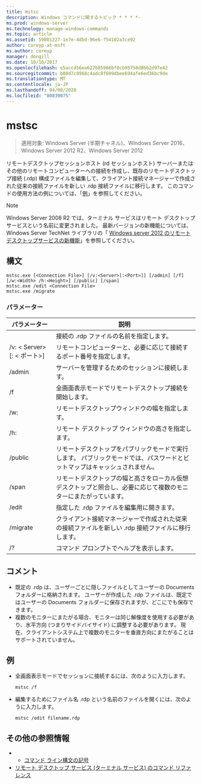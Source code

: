 ```yaml
---
title: mstsc
description: Windows コマンドに関するトピック * * * *-
ms.prod: windows-server
ms.technology: manage-windows-commands
ms.topic: article
ms.assetid: 59801227-1e7e-4dbd-96e6-f54102a3ce92
author: coreyp-at-msft
ms.author: coreyp
manager: dongill
ms.date: 10/16/2017
ms.openlocfilehash: e5accd56ea622b85966bf0cb95750d8bb2d97e42
ms.sourcegitcommit: b00d7c8968c4adc8f699dbee694afe6ed36bc9de
ms.translationtype: MT
ms.contentlocale: ja-JP
ms.lasthandoff: 04/08/2020
ms.locfileid: "80839075"
---
```

# <a name="mstsc"></a>mstsc

>適用対象: Windows Server (半期チャネル)、Windows Server 2016、Windows Server 2012 R2、Windows Server 2012

リモートデスクトップセッションホスト (rd セッションホスト) サーバーまたはその他のリモートコンピューターへの接続を作成し、既存のリモートデスクトップ接続 (.rdp) 構成ファイルを編集して、クライアント接続マネージャーで作成された従来の接続ファイルを新しい .rdp 接続ファイルに移行します。
このコマンドの使用方法の例については、「[例](#BKMK_examples)」を参照してください。
> [!NOTE]
> Windows Server 2008 R2 では、ターミナル サービスはリモート デスクトップ サービスという名前に変更されました。 最新バージョンの新機能については、Windows Server TechNet ライブラリの「 [Windows server 2012 のリモートデスクトップサービスの新機能](https://technet.microsoft.com/library/hh831527)」を参照してください。

## <a name="syntax"></a>構文
```
mstsc.exe [<Connection File>] [/v:<Server>[:<Port>]] [/admin] [/f] [/w:<Width> /h:<Height>] [/public] [/span]
mstsc.exe /edit <Connection File>
mstsc.exe /migrate
```

### <a name="parameters"></a>パラメーター

|        パラメーター        |                                                         説明                                                         |
|-------------------------|-----------------------------------------------------------------------------------------------------------------------------|
|    <Connection File>    |                                   接続の .rdp ファイルの名前を指定します。                                    |
|  /v: < Server\>[: < ポート\>] |                リモートコンピューターと、必要に応じて接続するポート番号を指定します。                 |
|         /admin          |                                   サーバーを管理するためのセッションに接続します。                                   |
|           /f            |                                    全画面表示モードでリモートデスクトップ接続を開始します。                                    |
|       /w:<Width>        |                                      リモートデスクトップウィンドウの幅を指定します。                                      |
|       /h:<Height>       |                                     リモート デスクトップ ウィンドウの高さを指定します。                                      |
|         /public         |                  リモートデスクトップをパブリックモードで実行します。 パブリックモードでは、パスワードとビットマップはキャッシュされません。                  |
|          /span          | リモートデスクトップの幅と高さをローカル仮想デスクトップと照合し、必要に応じて複数のモニターにまたがっています。 |
| /edit <Connection File> |                                         指定した .rdp ファイルを編集用に開きます。                                          |
|        /migrate         |       クライアント接続マネージャーで作成された従来の接続ファイルを新しい .rdp 接続ファイルに移行します。       |
|           /?            |                                            コマンド プロンプトでヘルプを表示します。                                             |

## <a name="remarks"></a>コメント
-   既定の .rdp は、ユーザーごとに隠しファイルとしてユーザーの Documents フォルダーに格納されます。 ユーザーが作成した .rdp ファイルは、既定ではユーザーの Documents フォルダーに保存されますが、どこにでも保存できます。
-   複数のモニターにまたがる場合、モニターは同じ解像度を使用する必要があり、水平方向 (つまりサイドバイサイド) に調整する必要があります。 現在、クライアントシステム上で複数のモニターを垂直方向にまたがることはサポートされていません。

## <a name="examples"></a><a name=BKMK_examples></a>例
-   全画面表示モードでセッションに接続するには、次のように入力します。
    ```
    mstsc /f
    ```
-   編集するためにファイル名 .rdp という名前のファイルを開くには、次のように入力します。
    ```
    mstsc /edit filename.rdp
    ```

## <a name="additional-references"></a>その他の参照情報
-   - [コマンド ライン構文の記号](command-line-syntax-key.md)
-   [リモート デスクトップ サービス (ターミナル サービス) のコマンド リファレンス](remote-desktop-services-terminal-services-command-reference.md)
